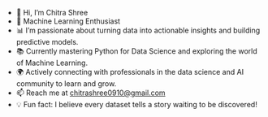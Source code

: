 - 👋 Hi, I’m Chitra Shree
- 🌟 Machine Learning Enthusiast
- 📊 I’m passionate about turning data into actionable insights and building predictive models.
- 📚 Currently mastering Python for Data Science and exploring the world of Machine Learning.
- 🌍 Actively connecting with professionals in the data science and AI community to learn and grow.
- 📫 Reach me at chitrashree0910@gmail.com
- 💡 Fun fact: I believe every dataset tells a story waiting to be discovered!
